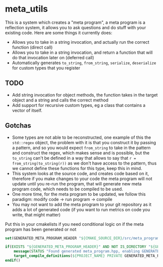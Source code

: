 # meta_utils

This is a system which creates a "meta program", a meta program is a reflection system, it allows you to ask questions and do stuff with your existing code. Here are some things it currently does:
- Allows you to take in a string invocation, and actually run the correct function (direct call)
- Allows you to take in a string invocation, and return a function that will do that invocation later on (deferred call)
- Automatically generates `to_string`, `from_string`, `serialize`, `deserialize` for custom types that you register

## TODO
- Add string invocation for object methods, the function takes in the target object and a string and calls the correct method
- Add support for recursive custom types, eg a class that contains a vector of itself.

## Gotchas
- Some types are not able to be reconstructed, one example of this the `std::regex` object, the problem with it is that you construct it by passing a pattern, and so you would expect `from_string` to take in the pattern and construct the regex, which makes sense and is possible, but the `to_string` can't be defined in a way that allows to say that `r = from_string(to_string(r))` as we don't have access to the pattern, thus we cannot define these functions for this type, keep this in mind.
- This system looks at the source code, and creates code based on it, therefore if you make changes to your code the meta program will not update until you re-run the program, that will generate new meta program code, which needs to be compiled to be used.
- One more time, for the meta program to be updated, we follow this paradigm: modify code -> run program -> compile
- You may not want to add the meta program to your git repository as it adds a lot of generated code (if you want to run metrics on code you write, that might matter)

Put this in your cmakelists if you need conditional logic on if the meta program has been generated or not
```cmake
set(GENERATED_META_PROGRAM_HEADER "${CMAKE_SOURCE_DIR}/src/meta_program/meta_program.hpp")

if(EXISTS "${GENERATED_META_PROGRAM_HEADER}" AND NOT IS_DIRECTORY "${GENERATED_META_PROGRAM_HEADER}")
    message(STATUS "Found generated meta_program.hpp, enabling GENERATED_META_PROGRAM")
    target_compile_definitions(${PROJECT_NAME} PRIVATE GENERATED_META_PROGRAM)
endif()
```
